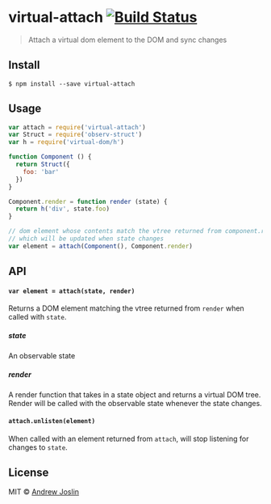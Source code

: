 # virtual-attach [![Build Status](https://travis-ci.org/ajoslin/virtual-attach.svg?branch=master)](https://travis-ci.org/ajoslin/virtual-attach)

> Attach a virtual dom element to the DOM and sync changes


## Install

```
$ npm install --save virtual-attach
```


## Usage

```js
var attach = require('virtual-attach')
var Struct = require('observ-struct')
var h = require('virtual-dom/h')

function Component () {
  return Struct({
    foo: 'bar'
  })
}

Component.render = function render (state) {
  return h('div', state.foo)
}

// dom element whose contents match the vtree returned from component.render,
// which will be updated when state changes
var element = attach(Component(), Component.render)
```

## API

#### `var element = attach(state, render)`

Returns a DOM element matching the vtree returned from `render` when called with `state`.

##### state

An observable state

##### render

A render function that takes in a state object and returns a virtual DOM tree. Render will be called with the observable state whenever the state changes.

#### `attach.unlisten(element)`

When called with an element returned from `attach`, will stop listening for changes to `state`.

## License

MIT © [Andrew Joslin](http://ajoslin.com)
